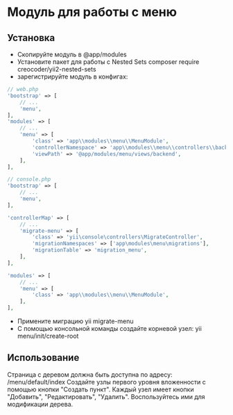 # Модуль для работы с меню

## Установка
* Скопируйте модуль в @app/modules
* Установите пакет для работы с Nested Sets
    composer require creocoder/yii2-nested-sets
* зарегистрируйте модуль в конфигах:
```php
// web.php
'bootstrap' => [
    // ...
    'menu',
],
'modules' => [
    // ...
    'menu' => [
        'class' => 'app\\modules\\menu\\MenuModule',
        'controllerNamespace' => 'app\\modules\\menu\\controllers\\backend',
        'viewPath' => '@app/modules/menu/views/backend',
    ],
],

// console.php
'bootstrap' => [
    // ...
    'menu',
],

'controllerMap' => [
    // ...
    'migrate-menu' => [
        'class' => 'yii\console\controllers\MigrateController',
        'migrationNamespaces' => ['app\modules\menu\migrations'],
        'migrationTable' => 'migration_menu',
    ],
],

'modules' => [
    // ...
    'menu' => [
        'class' => 'app\\modules\\menu\\MenuModule',
    ],
],
```
* Примените миграцию
    yii migrate-menu
* С помощью консольной команды создайте корневой узел:
    yii menu/init/create-root

## Использование
Страница с деревом должна быть доступна по адресу:
/menu/default/index
Создайте узлы первого уровня вложенности с помощью кнопки "Создать пункт".
Каждый узел имеет кнопки "Добавить", "Редактировать", "Удалить". Воспользуйтесь ими для модификации дерева.